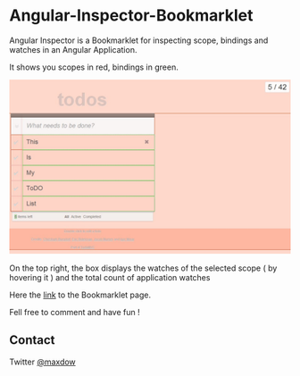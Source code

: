 Angular-Inspector-Bookmarklet
=============================

Angular Inspector is a Bookmarklet for inspecting scope, bindings and watches in an Angular Application. 

It shows you scopes in red, bindings in green. 

![preview](https://raw.githubusercontent.com/maxdow/Angular-Inspector-Bookmarklet/master/preview.jpg)

On the top right, the box displays the watches of the selected scope ( by hovering it ) and the total count of application watches

Here the [link](http://maxdow.github.io/Angular-Inspector-Bookmarklet/) to the Bookmarklet page. 

Fell free to comment and have fun !

## Contact

Twitter [@maxdow](https://twitter.com/maxdow)
